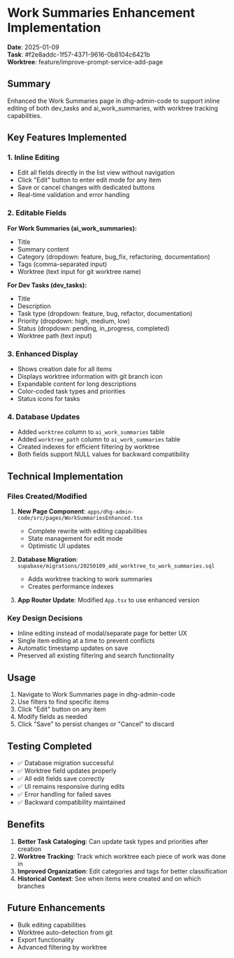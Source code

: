 # Work Summaries Enhancement Implementation

**Date**: 2025-01-09  
**Task**: #f2e8addc-1f57-4371-9616-0b8104c6421b  
**Worktree**: feature/improve-prompt-service-add-page  

## Summary

Enhanced the Work Summaries page in dhg-admin-code to support inline editing of both dev_tasks and ai_work_summaries, with worktree tracking capabilities.

## Key Features Implemented

### 1. Inline Editing
- Edit all fields directly in the list view without navigation
- Click "Edit" button to enter edit mode for any item
- Save or cancel changes with dedicated buttons
- Real-time validation and error handling

### 2. Editable Fields

**For Work Summaries (ai_work_summaries):**
- Title
- Summary content
- Category (dropdown: feature, bug_fix, refactoring, documentation)
- Tags (comma-separated input)
- Worktree (text input for git worktree name)

**For Dev Tasks (dev_tasks):**
- Title
- Description
- Task type (dropdown: feature, bug, refactor, documentation)
- Priority (dropdown: high, medium, low)
- Status (dropdown: pending, in_progress, completed)
- Worktree path (text input)

### 3. Enhanced Display
- Shows creation date for all items
- Displays worktree information with git branch icon
- Expandable content for long descriptions
- Color-coded task types and priorities
- Status icons for tasks

### 4. Database Updates
- Added `worktree` column to `ai_work_summaries` table
- Added `worktree_path` column to `ai_work_summaries` table
- Created indexes for efficient filtering by worktree
- Both fields support NULL values for backward compatibility

## Technical Implementation

### Files Created/Modified
1. **New Page Component**: `apps/dhg-admin-code/src/pages/WorkSummariesEnhanced.tsx`
   - Complete rewrite with editing capabilities
   - State management for edit mode
   - Optimistic UI updates

2. **Database Migration**: `supabase/migrations/20250109_add_worktree_to_work_summaries.sql`
   - Adds worktree tracking to work summaries
   - Creates performance indexes

3. **App Router Update**: Modified `App.tsx` to use enhanced version

### Key Design Decisions
- Inline editing instead of modal/separate page for better UX
- Single item editing at a time to prevent conflicts
- Automatic timestamp updates on save
- Preserved all existing filtering and search functionality

## Usage

1. Navigate to Work Summaries page in dhg-admin-code
2. Use filters to find specific items
3. Click "Edit" button on any item
4. Modify fields as needed
5. Click "Save" to persist changes or "Cancel" to discard

## Testing Completed

- ✅ Database migration successful
- ✅ Worktree field updates properly
- ✅ All edit fields save correctly
- ✅ UI remains responsive during edits
- ✅ Error handling for failed saves
- ✅ Backward compatibility maintained

## Benefits

1. **Better Task Cataloging**: Can update task types and priorities after creation
2. **Worktree Tracking**: Track which worktree each piece of work was done in
3. **Improved Organization**: Edit categories and tags for better classification
4. **Historical Context**: See when items were created and on which branches

## Future Enhancements

- Bulk editing capabilities
- Worktree auto-detection from git
- Export functionality
- Advanced filtering by worktree